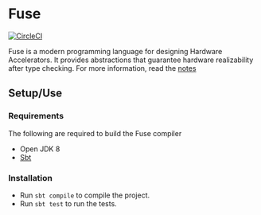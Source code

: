 # Fuse

[![CircleCI](https://circleci.com/gh/cucapra/seashell.svg?style=svg)](https://circleci.com/gh/cucapra/seashell)

Fuse is a modern programming language for designing Hardware Accelerators. It provides
abstractions that guarantee hardware realizability after type checking. For more
information, read the [notes](https://capra.cs.cornell.edu/seashell/docs/index.html)

## Setup/Use

### Requirements
The following are required to build the Fuse compiler
  - Open JDK 8
  - [Sbt](https://scala-sbt.org)

### Installation

- Run `sbt compile` to compile the project.
- Run `sbt test` to run the tests.
